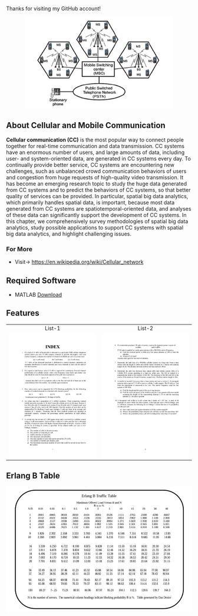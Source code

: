 Thanks for visiting my GitHub account!

<p align="center"><img src="https://github.com/learnwithfair/cellular-communications/blob/main/screenshot/info.jpg" width="400" height="250" alt="Cellular"></p>

## About Cellular and Mobile Communication

**Cellular communication (CC)** is the most popular way to connect people together for real-time communication and data transmission. CC systems have an enormous number of users, and large amounts of data, including user- and system-oriented data, are generated in CC systems every day. To continually provide better service, CC systems are encountering new challenges, such as unbalanced crowd communication behaviors of users and congestion from huge requests of high-quality video transmission. It has become an emerging research topic to study the huge data generated from CC systems and to predict the behaviors of CC systems, so that better quality of services can be provided. In particular, spatial big data analytics, which primarily handles spatial data, is important, because most data generated from CC systems are spatiotemporal-oriented data, and analyses of these data can significantly support the development of CC systems. In this chapter, we comprehensively survey methodologies of spatial big data analytics, study possible applications to support CC systems with spatial big data analytics, and highlight challenging issues.

### For More 
- Visit-> https://en.wikipedia.org/wiki/Cellular_network



## Required Software
- MATLAB [Download](https://github.com/learnwithfair/matlab-installation)



## Features

|   |   |
|:---:|:---:|
|List-1|List-2|
|![1](https://github.com/learnwithfair/cellular-communications/blob/main/screenshot/1.jpg)|![2](https://github.com/learnwithfair/cellular-communications/blob/main/screenshot/2.jpg)|

## Erlang B Table
![table](https://github.com/learnwithfair/cellular-communications/blob/main/screenshot/table.png)
